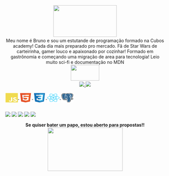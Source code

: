 <div align="center" >
 <img  height="100" width="200" padding="150" src="https://user-images.githubusercontent.com/83840795/153504866-6817de29-5a06-4ab0-825d-270cd1b06ac8.gif">
</div>
 
 <div align="center" margin="30">
  Meu nome é Bruno e sou um estutande de programação formado na Cubos academy! Cada dia mais preparado pro mercado. 
  Fã de Star Wars de carteirinha, gamer louco e apaixonado por cozinhar! Formado em gastrônomia e começando uma migração de area para tecnologia! Leio muito   sci-fi e documentação no MDN <br> <img height="50" width="90" src=https://user-images.githubusercontent.com/83840795/153513115-b7f0df68-c3c1-496f-b9a5-15866552e58a.gif>
</div>
 
<div align="center">
  <a href="https://github.com/Lt-lopes1994">
  <img height="180em" src="https://github-readme-stats.vercel.app/api?username=Lt-lopes1994&show_icons=true&theme=dark&include_all_commits=true&count_private=true"/>
  <img height="180em" src="https://github-readme-stats.vercel.app/api/top-langs/?username=Lt-lopes1994&layout=compact&langs_count=7&theme=dark"/>
</div>
<div style="display: inline_block"><br>
  <img align="center" alt="Js" height="30" width="40" src="https://raw.githubusercontent.com/devicons/devicon/master/icons/javascript/javascript-plain.svg">
  <img align="center" alt="HTML" height="30" width="40" src="https://raw.githubusercontent.com/devicons/devicon/master/icons/html5/html5-original.svg">
  <img align="center" alt="CSS" height="30" width="40" src="https://raw.githubusercontent.com/devicons/devicon/master/icons/css3/css3-original.svg">
 <img align="center" alt="CSS" height="30" width="40" src="https://raw.githubusercontent.com/devicons/devicon/master/icons/react/react-original.svg">
 <img align="center" alt="CSS" height="30" width="40" src="https://raw.githubusercontent.com/devicons/devicon/master/icons/postgresql/postgresql-original.svg">
</div>
</div>
  
  ##
 
<div> 
 
  <a href="https://www.instagram.com/bruno_mantovan/" target="_blank"><img src="https://img.shields.io/badge/-Instagram-%23E4405F?style=for-the-badge&logo=instagram&logoColor=white" target="_blank"></a>
  <a href = "mailto:brunomantovanlopes@gmail.com"><img src="https://img.shields.io/badge/-Gmail-%23333?style=for-the-badge&logo=gmail&logoColor=white" target="_blank"></a>
  <a href="https://www.linkedin.com/in/bruno-mantovan-lopes-c501a54tb532/" target="_blank"><img src="https://img.shields.io/badge/-LinkedIn-%230077B5?style=for-the-badge&logo=linkedin&logoColor=white" target="_blank"></a> 
 <a href="https://wa.me/5519988319510" target="_blank"><img src="https://img.shields.io/badge/-WhatsApp-%200B5?style=for-the-badge&logo=whatsapp&logoColor=white" target="_blank"></a> 
 <a href="https://t.me/Bruno_mantovan_lopes" target="_blank"><img src="https://img.shields.io/badge/-Telegram-%230077B5?style=for-the-badge&logo=telegram&logoColor=white" target="_blank"></a> 

<div align="center">
  <strong>Se quiser bater um papo, estou aberto para propostas!!</strong> <br> <img height="137" width="237" src=https://user-images.githubusercontent.com/83840795/153515365-78432579-3ffb-4ab2-8dcd-072609b96ea8.gif>  
</div>

</div>

